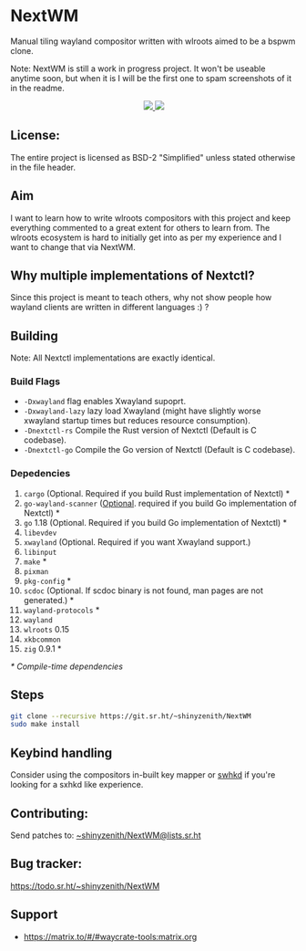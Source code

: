 # NextWM

Manual tiling wayland compositor written with wlroots aimed to be a bspwm clone.

Note: NextWM is still a work in progress project. It won't be useable anytime soon, but when it is I will be the first one to spam screenshots of it in the readme.

<p align=center>
    <a href="https://builds.sr.ht/~shinyzenith/NextWM/commits/master/ubuntu.yml"><img src="https://builds.sr.ht/~shinyzenith/NextWM/commits/master/ubuntu.yml.svg"</a>
    <a href="https://github.com/waycrate/NextWM/actions"><img src="https://github.com/waycrate/nextwm/actions/workflows/arch.yaml/badge.svg"></a>
</p>

## License:

The entire project is licensed as BSD-2 "Simplified" unless stated otherwise in the file header.

## Aim

I want to learn how to write wlroots compositors with this project and keep everything commented to a great extent for others to learn from.
The wlroots ecosystem is hard to initially get into as per my experience and I want to change that via NextWM.

## Why multiple implementations of Nextctl?

Since this project is meant to teach others, why not show people how wayland clients are written in different languages :) ?

## Building

Note: All Nextctl implementations are exactly identical.

### Build Flags
- `-Dxwayland` flag enables Xwayland supoprt.
- `-Dxwayland-lazy` lazy load Xwayland (might have slightly worse xwayland startup times but reduces resource consumption).
- `-Dnextctl-rs` Compile the Rust version of Nextctl (Default is C codebase).
- `-Dnextctl-go` Compile the Go version of Nextctl (Default is C codebase).

### Depedencies

1. `cargo` (Optional. Required if you build Rust implementation of Nextctl) *
1. `go-wayland-scanner` ([Optional](https://github.com/rajveermalviya/go-wayland). required if you build Go implementation of Nextctl) *
1. `go` 1.18 (Optional. Required if you build Go implementation of Nextctl) *
1. `libevdev`
1. `xwayland` (Optional. Required if you want Xwayland support.)
1. `libinput`
1. `make` *
1. `pixman`
1. `pkg-config` *
1. `scdoc` (Optional. If scdoc binary is not found, man pages are not generated.) *
1. `wayland-protocols` *
1. `wayland`
1. `wlroots` 0.15
1. `xkbcommon`
1. `zig` 0.9.1 *

_\* Compile-time dependencies_

## Steps

```bash
git clone --recursive https://git.sr.ht/~shinyzenith/NextWM
sudo make install
```

## Keybind handling

Consider using the compositors in-built key mapper or [swhkd](https://github.com/shinyzenith/swhkd) if you're looking for a sxhkd like experience.

## Contributing:

Send patches to:
[~shinyzenith/NextWM@lists.sr.ht](https://lists.sr.ht/~shinyzenith/NextWM)

## Bug tracker:

https://todo.sr.ht/~shinyzenith/NextWM

## Support

-   https://matrix.to/#/#waycrate-tools:matrix.org
